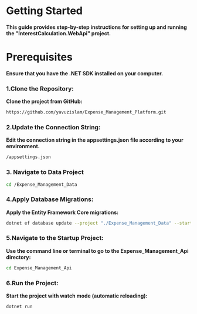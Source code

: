 # Getting Started
**This guide provides step-by-step instructions for setting up and running the "InterestCalculation.WebApi" project.**

# Prerequisites
**Ensure that you have the .NET SDK installed on your computer.**

### 1.Clone the Repository:
**Clone the project from GitHub:**
```bash
https://github.com/yavuzislam/Expense_Management_Platform.git
```

### 2.Update the Connection String:
**Edit the connection string in the appsettings.json file according to your environment.**
```bash
/appsettings.json
```

### 3. Navigate to Data Project
```bash
cd /Expense_Management_Data
```

### 4.Apply Database Migrations:
**Apply the Entity Framework Core migrations:**
```bash
dotnet ef database update --project "./Expense_Management_Data" --startup-project "./Expense_Management_Api"
```

### 5.Navigate to the Startup Project:
**Use the command line or terminal to go to the Expense_Management_Api directory:**
```bash
cd Expense_Management_Api
```
### 6.Run the Project:
**Start the project with watch mode (automatic reloading):**
```bash
dotnet run
```

